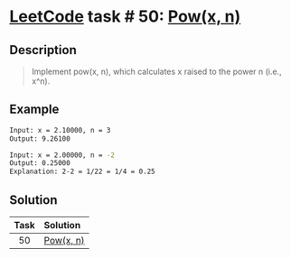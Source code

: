 # [LeetCode][leetcode] task # 50: [Pow(x, n)][task]

Description
-----------

> Implement pow(x, n), which calculates x raised to the power n (i.e., x^n).

Example
-------

```sh
Input: x = 2.10000, n = 3
Output: 9.26100

Input: x = 2.00000, n = -2
Output: 0.25000
Explanation: 2-2 = 1/22 = 1/4 = 0.25
```

Solution
--------

| Task | Solution |
| :------: | :------ |
| 50 | [Pow(x, n)][solution] |


[leetcode]: <http://leetcode.com/>
[task]: <https://leetcode.com/problems/powx-n/>
[solution]: <https://github.com/wellaxis/witalis-jkit/blob/main/module/tasks/src/main/java/com/witalis/jkit/tasks/core/task/leetcode/p50/option/Practice.java>
